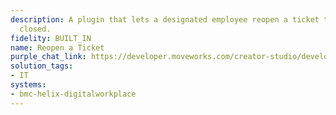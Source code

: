 ```yaml
---
description: A plugin that lets a designated employee reopen a ticket that was previously
  closed.
fidelity: BUILT_IN
name: Reopen a Ticket
purple_chat_link: https://developer.moveworks.com/creator-studio/developer-tools/purple-chat/?conversation=%7B%22startTimestamp%22%3A%2211%3A43+AM%22%2C%22messages%22%3A%5B%7B%22parts%22%3A%5B%7B%22richText%22%3A%22I+need+to+reopen+the+ticket+about+the+server+upgrade.%22%7D%5D%2C%22role%22%3A%22user%22%7D%2C%7B%22parts%22%3A%5B%7B%22reasoningSteps%22%3A%5B%7B%22richText%22%3A%22%3Cp%3ESearches+BMC+Helix+Digital+Workplace+for+closed+tickets+containing+%27server+upgrade%27.%3C%2Fp%3E%22%2C%22status%22%3A%22success%22%7D%5D%7D%2C%7B%22richText%22%3A%22%3Cp%3EI+found+this+closed+ticket+related+to+%27server+upgrade%27%3A%3C%2Fp%3E%22%7D%2C%7B%22richText%22%3A%22%3Cp%3E%3Cstrong%3EINC00134256+%281%29%3A+Post-upgrade+checks+for+main+server%3C%2Fstrong%3E%3Cbr%3E%5CnStatus%3A+Closed%3C%2Fp%3E%5Cn%3Cp%3E%3Cbr%3E%3C%2Fp%3E%5Cn%3Cp%3EWould+you+like+to+proceed+with+reopening+this+ticket%3F%26nbsp%3B%3C%2Fp%3E%22%7D%2C%7B%22buttons%22%3A%5B%7B%22buttonText%22%3A%22Yes%22%7D%2C%7B%22buttonText%22%3A%22Edit+Request%22%7D%2C%7B%22buttonText%22%3A%22No%22%7D%5D%7D%2C%7B%22citations%22%3A%5B%7B%22citationTitle%22%3A%22INC00134256%22%2C%22connectorName%22%3A%22bmc-helix-digitalworkplace%22%7D%5D%7D%5D%2C%22role%22%3A%22assistant%22%7D%2C%7B%22parts%22%3A%5B%7B%22reasoningSteps%22%3A%5B%7B%22richText%22%3A%22%3Cp%3EReopening+Ticket%3C%2Fp%3E%22%2C%22status%22%3A%22success%22%7D%5D%7D%2C%7B%22richText%22%3A%22%3Cp%3EThe+ticket+%27Post-upgrade+checks+for+main+server%27+has+been+reopened.%3C%2Fp%3E%22%7D%2C%7B%22richText%22%3A%22%3Cp%3E%3Cbr%3E%3C%2Fp%3E%5Cn%3Cp%3E%3Cstrong%3EINC00134256%3A+Post-upgrade+checks+for+main+server%3C%2Fstrong%3E%26nbsp%3B%3C%2Fp%3E%5Cn%3Cp%3EStatus%3A+Open%3C%2Fp%3E%22%7D%2C%7B%22citations%22%3A%5B%7B%22citationTitle%22%3A%22INC00134256%22%2C%22connectorName%22%3A%22bmc-helix-digitalworkplace%22%7D%5D%7D%5D%2C%22role%22%3A%22assistant%22%7D%5D%7D
solution_tags:
- IT
systems:
- bmc-helix-digitalworkplace
---
```

